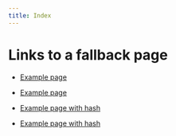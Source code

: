 ```yaml
---
title: Index
---
```


# Links to a fallback page

- [Example page](/fr/guides/example)
- [Example page](/fr/guides/example/)

- [Example page with hash](/fr/guides/example#description)
- [Example page with hash](/fr/guides/example/#description)
